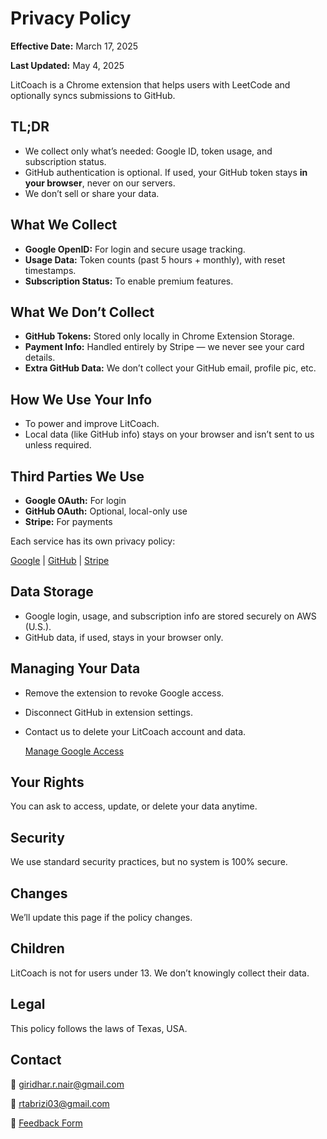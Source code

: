 # Privacy Policy

**Effective Date:** March 17, 2025

**Last Updated:** May 4, 2025

LitCoach is a Chrome extension that helps users with LeetCode and optionally syncs submissions to GitHub.

## TL;DR

-   We collect only what’s needed: Google ID, token usage, and subscription status.
-   GitHub authentication is optional. If used, your GitHub token stays **in your browser**, never on our servers.
-   We don’t sell or share your data.

## What We Collect

-   **Google OpenID:** For login and secure usage tracking.
-   **Usage Data:** Token counts (past 5 hours + monthly), with reset timestamps.
-   **Subscription Status:** To enable premium features.

## What We Don’t Collect

-   **GitHub Tokens:** Stored only locally in Chrome Extension Storage.
-   **Payment Info:** Handled entirely by Stripe — we never see your card details.
-   **Extra GitHub Data:** We don’t collect your GitHub email, profile pic, etc.

## How We Use Your Info

-   To power and improve LitCoach.
-   Local data (like GitHub info) stays on your browser and isn’t sent to us unless required.

## Third Parties We Use

-   **Google OAuth:** For login
-   **GitHub OAuth:** Optional, local-only use
-   **Stripe:** For payments

Each service has its own privacy policy:

[Google](https://policies.google.com/privacy) | [GitHub](https://docs.github.com/en/site-policy/privacy-policies/github-privacy-statement) | [Stripe](https://stripe.com/privacy)

## Data Storage

-   Google login, usage, and subscription info are stored securely on AWS (U.S.).
-   GitHub data, if used, stays in your browser only.

## Managing Your Data

-   Remove the extension to revoke Google access.
-   Disconnect GitHub in extension settings.
-   Contact us to delete your LitCoach account and data.

    [Manage Google Access](https://support.google.com/accounts/answer/3466521)

## Your Rights

You can ask to access, update, or delete your data anytime.

## Security

We use standard security practices, but no system is 100% secure.

## Changes

We’ll update this page if the policy changes.

## Children

LitCoach is not for users under 13. We don’t knowingly collect their data.

## Legal

This policy follows the laws of Texas, USA.

## Contact

📧 [giridhar.r.nair@gmail.com](mailto:giridhar.r.nair@gmail.com)

📧 [rtabrizi03@gmail.com](mailto:rtabrizi03@gmail.com)

📄 [Feedback Form](https://forms.gle/BMk1VpNhFdRpreck9)

